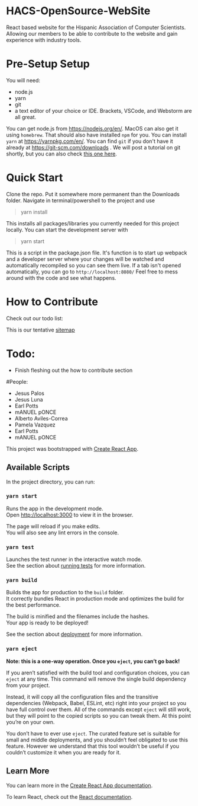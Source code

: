 # HACS-OpenSource-WebSite  
React based website for the Hispanic Association of Computer Scientists. Allowing our members to be able to contribute to the website and gain experience with industry tools.  

# Pre-Setup Setup
You will need:  
- node.js
- yarn
- git
- a text editor of your choice or IDE. Brackets, VSCode, and Webstorm are all great.

You can get node.js from https://nodejs.org/en/. MacOS can also get it using `homebrew`.
That should also have installed `npm` for you.
You can install `yarn` at https://yarnpkg.com/en/.
You can find `git` if you don't have it already at https://git-scm.com/downloads .
We will post a tutorial on git shortly, but you can also check [this one here](http://noodle.med.yale.edu/hdtag/notes/git_tut.pdf).

# Quick Start
Clone the repo. Put it somewhere more permanent than the Downloads folder. Navigate in terminal/powershell to the project and use
>yarn install

This installs all packages/libraries you currently needed for this project locally. You can start the development server with
>yarn start

This is a script in the package.json file. It's function is to start up webpack and a developer server where your changes will be watched and automatically recompiled so you can see them live. If a tab isn't opened automatically, you can go to
`http://localhost:8080/`
Feel free to mess around with the code and see what happens.

# How to Contribute
Check out our todo list:

This is our tentative [sitemap](https://www.gloomaps.com/RpcFrFsN4s)

# Todo:
- Finish fleshing out the how to contribute section

#People:

- Jesus Palos
- Jesus Luna
- Earl Potts
- mANUEL pONCE
- Alberto Aviles-Correa
- Pamela Vazquez 
- Earl Potts
- mANUEL pONCE





This project was bootstrapped with [Create React App](https://github.com/facebook/create-react-app).

## Available Scripts

In the project directory, you can run:

### `yarn start`

Runs the app in the development mode.<br>
Open [http://localhost:3000](http://localhost:3000) to view it in the browser.

The page will reload if you make edits.<br>
You will also see any lint errors in the console.

### `yarn test`

Launches the test runner in the interactive watch mode.<br>
See the section about [running tests](https://facebook.github.io/create-react-app/docs/running-tests) for more information.

### `yarn build`

Builds the app for production to the `build` folder.<br>
It correctly bundles React in production mode and optimizes the build for the best performance.

The build is minified and the filenames include the hashes.<br>
Your app is ready to be deployed!

See the section about [deployment](https://facebook.github.io/create-react-app/docs/deployment) for more information.

### `yarn eject`

**Note: this is a one-way operation. Once you `eject`, you can’t go back!**

If you aren’t satisfied with the build tool and configuration choices, you can `eject` at any time. This command will remove the single build dependency from your project.

Instead, it will copy all the configuration files and the transitive dependencies (Webpack, Babel, ESLint, etc) right into your project so you have full control over them. All of the commands except `eject` will still work, but they will point to the copied scripts so you can tweak them. At this point you’re on your own.

You don’t have to ever use `eject`. The curated feature set is suitable for small and middle deployments, and you shouldn’t feel obligated to use this feature. However we understand that this tool wouldn’t be useful if you couldn’t customize it when you are ready for it.

## Learn More

You can learn more in the [Create React App documentation](https://facebook.github.io/create-react-app/docs/getting-started).

To learn React, check out the [React documentation](https://reactjs.org/).
